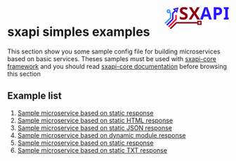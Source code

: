 <img align="right" height="50" src="https://raw.githubusercontent.com/startxfr/sxapi-core/dev/docs/assets/logo.svg?sanitize=true">

# sxapi simples examples

This section show you some sample config file for building microservices based 
on basic services. 
Theses samples must be used with 
[sxapi-core framework](https://github.com/startxfr/sxapi-core) and you should
read 
[sxapi-core documentation](https://github.com/startxfr/sxapi-core/tree/master/docs) 
before browsing this section 

Example list
------------
1. [Sample microservice based on static response](hello/)
2. [Sample microservice based on static HTML response](html/)
3. [Sample microservice based on static JSON response](json/)
4. [Sample microservice based on dynamic module response](module/)
5. [Sample microservice based on static response](ping/)
6. [Sample microservice based on static TXT response](txt/)